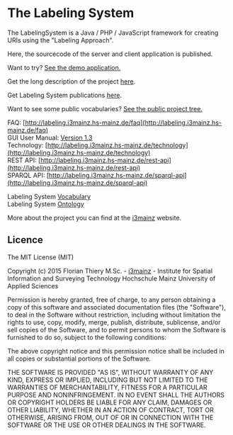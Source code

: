 # The Labeling System

The LabelingSystem is a Java / PHP / JavaScript framework for creating URIs using the "Labeling Approach".

Here, the sourcecode of the server and client application is published.

Want to try? [See the demo application.](http://labeling.i3mainz.hs-mainz.de)

Get the long description of the project [here](http://i3mainz.hs-mainz.de/en/projekte/labelingsystem).

Get Labeling System publications [here](http://labeling.i3mainz.hs-mainz.de/faq#publications).

Want to see some public vocabularies? [See the public project tree.](http://labeling.i3mainz.hs-mainz.de/ProjectTreePublic/tree.jsp?height=700&width=2000&name=example)

FAQ: [http://labeling.i3mainz.hs-mainz.de/faq](http://labeling.i3mainz.hs-mainz.de/faq)
<br />
GUI User Manual: [Version 1.3](http://labeling.i3mainz.hs-mainz.de/share/_ls_doku_v13.pdf)
<br />
Technology: [http://labeling.i3mainz.hs-mainz.de/technology](http://labeling.i3mainz.hs-mainz.de/technology)
<br />
REST API: [http://labeling.i3mainz.hs-mainz.de/rest-api](http://labeling.i3mainz.hs-mainz.de/rest-api)
<br />
SPARQL API: [http://labeling.i3mainz.hs-mainz.de/sparql-api](http://labeling.i3mainz.hs-mainz.de/sparql-api)

Labeling System [Vocabulary](http://labeling.i3mainz.hs-mainz.de/vocab)
<br />
Labeling System [Ontology](http://labeling.i3mainz.hs-mainz.de/ontology)

More about the project you can find at the [i3mainz](http://i3mainz.hs-mainz.de/en/projekte/labelingsystem) website.

## Licence

The MIT License (MIT)

Copyright (c) 2015 Florian Thiery M.Sc. - [i3mainz](http://i3mainz.hs-mainz.de/en/institute) - Institute for Spatial Information and Surveying Technology Hochschule Mainz University of Applied Sciences

Permission is hereby granted, free of charge, to any person obtaining a copy
of this software and associated documentation files (the "Software"), to deal
in the Software without restriction, including without limitation the rights
to use, copy, modify, merge, publish, distribute, sublicense, and/or sell
copies of the Software, and to permit persons to whom the Software is
furnished to do so, subject to the following conditions:

The above copyright notice and this permission notice shall be included in all
copies or substantial portions of the Software.

THE SOFTWARE IS PROVIDED "AS IS", WITHOUT WARRANTY OF ANY KIND, EXPRESS OR
IMPLIED, INCLUDING BUT NOT LIMITED TO THE WARRANTIES OF MERCHANTABILITY,
FITNESS FOR A PARTICULAR PURPOSE AND NONINFRINGEMENT. IN NO EVENT SHALL THE
AUTHORS OR COPYRIGHT HOLDERS BE LIABLE FOR ANY CLAIM, DAMAGES OR OTHER
LIABILITY, WHETHER IN AN ACTION OF CONTRACT, TORT OR OTHERWISE, ARISING FROM,
OUT OF OR IN CONNECTION WITH THE SOFTWARE OR THE USE OR OTHER DEALINGS IN THE
SOFTWARE.

